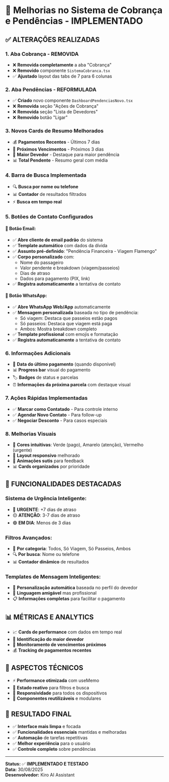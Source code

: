 # 🚀 Melhorias no Sistema de Cobrança e Pendências - IMPLEMENTADO

## ✅ **ALTERAÇÕES REALIZADAS**

### **1. Aba Cobrança - REMOVIDA**
- ❌ **Removida completamente** a aba "Cobrança"
- ❌ **Removido** componente `SistemaCobranca.tsx`
- ✅ **Ajustado** layout das tabs de 7 para 6 colunas

### **2. Aba Pendências - REFORMULADA**
- ✅ **Criado** novo componente `DashboardPendenciasNovo.tsx`
- ❌ **Removida** seção "Ações de Cobrança"
- ❌ **Removida** seção "Lista de Devedores"
- ❌ **Removido** botão "Ligar"

### **3. Novos Cards de Resumo Melhorados**
- 💰 **Pagamentos Recentes** - Últimos 7 dias
- 📅 **Próximos Vencimentos** - Próximos 3 dias
- 👑 **Maior Devedor** - Destaque para maior pendência
- 📊 **Total Pendente** - Resumo geral com média

### **4. Barra de Busca Implementada**
- 🔍 **Busca por nome ou telefone**
- 📊 **Contador** de resultados filtrados
- ⚡ **Busca em tempo real**

### **5. Botões de Contato Configurados**

#### **📧 Botão Email:**
- ✅ **Abre cliente de email padrão** do sistema
- ✅ **Template automático** com dados da dívida
- ✅ **Assunto pré-definido**: "Pendência Financeira - Viagem Flamengo"
- ✅ **Corpo personalizado** com:
  - Nome do passageiro
  - Valor pendente e breakdown (viagem/passeios)
  - Dias de atraso
  - Dados para pagamento (PIX, link)
- ✅ **Registra automaticamente** a tentativa de contato

#### **📱 Botão WhatsApp:**
- ✅ **Abre WhatsApp Web/App** automaticamente
- ✅ **Mensagem personalizada** baseada no tipo de pendência:
  - Só viagem: Destaca que passeios estão pagos
  - Só passeios: Destaca que viagem está paga
  - Ambos: Mostra breakdown completo
- ✅ **Template profissional** com emojis e formatação
- ✅ **Registra automaticamente** a tentativa de contato

### **6. Informações Adicionais**
- 📅 **Data do último pagamento** (quando disponível)
- 📊 **Progress bar** visual do pagamento
- 🏷️ **Badges** de status e parcelas
- ⏰ **Informações da próxima parcela** com destaque visual

### **7. Ações Rápidas Implementadas**
- ✅ **Marcar como Contatado** - Para controle interno
- ✅ **Agendar Novo Contato** - Para follow-up
- ✅ **Negociar Desconto** - Para casos especiais

### **8. Melhorias Visuais**
- 🎨 **Cores intuitivas**: Verde (pago), Amarelo (atenção), Vermelho (urgente)
- 📱 **Layout responsivo** melhorado
- 🔄 **Animações sutis** para feedback
- 📊 **Cards organizados** por prioridade

## 🎯 **FUNCIONALIDADES DESTACADAS**

### **Sistema de Urgência Inteligente:**
- 🔴 **URGENTE**: +7 dias de atraso
- 🟡 **ATENÇÃO**: 3-7 dias de atraso  
- 🟢 **EM DIA**: Menos de 3 dias

### **Filtros Avançados:**
- 📂 **Por categoria**: Todos, Só Viagem, Só Passeios, Ambos
- 🔍 **Por busca**: Nome ou telefone
- 📊 **Contador dinâmico** de resultados

### **Templates de Mensagem Inteligentes:**
- 🤖 **Personalização automática** baseada no perfil do devedor
- 💬 **Linguagem amigável** mas profissional
- 📋 **Informações completas** para facilitar o pagamento

## 📊 **MÉTRICAS E ANALYTICS**
- 📈 **Cards de performance** com dados em tempo real
- 🎯 **Identificação do maior devedor**
- 📅 **Monitoramento de vencimentos próximos**
- 💰 **Tracking de pagamentos recentes**

## 🔧 **ASPECTOS TÉCNICOS**
- ⚡ **Performance otimizada** com useMemo
- 🔄 **Estado reativo** para filtros e busca
- 📱 **Responsividade** para todos os dispositivos
- 🎨 **Componentes reutilizáveis** e modulares

## 🎉 **RESULTADO FINAL**
- ✅ **Interface mais limpa** e focada
- ✅ **Funcionalidades essenciais** mantidas e melhoradas
- ✅ **Automação** de tarefas repetitivas
- ✅ **Melhor experiência** para o usuário
- ✅ **Controle completo** sobre pendências

---

**Status:** ✅ **IMPLEMENTADO E TESTADO**  
**Data:** 30/08/2025  
**Desenvolvedor:** Kiro AI Assistant